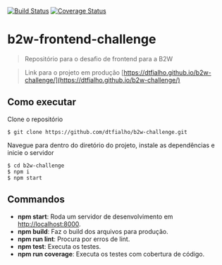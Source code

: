 [![Build Status](https://travis-ci.org/dtfialho/b2w-challenge.svg?branch=master)](https://travis-ci.org/dtfialho/b2w-challenge)
[![Coverage Status](https://coveralls.io/repos/github/dtfialho/b2w-challenge/badge.svg?branch=master)](https://coveralls.io/github/dtfialho/b2w-challenge?branch=master)

# b2w-frontend-challenge

> Repositório para o desafio de frontend para a B2W

> Link para o projeto em produção [https://dtfialho.github.io/b2w-challenge/](https://dtfialho.github.io/b2w-challenge/)

## Como executar

Clone o repositório
```
$ git clone https://github.com/dtfialho/b2w-challenge.git
```

Navegue para dentro do diretório do projeto, instale as dependências e inicie o servidor
```
$ cd b2w-challenge
$ npm i
$ npm start
```

## Commandos 
* **npm start**: Roda um servidor de desenvolvimento em [http://localhost:8000](http://localhost:8000).
* **npm build**: Faz o build dos arquivos para produção.
* **npm run lint**: Procura por erros de lint.
* **npm test**: Executa os testes.
* **npm run coverage**: Executa os testes com cobertura de código.

